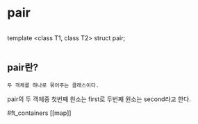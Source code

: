 # pair
>```c
template <class T1, class T2>
struct pair;
>```

## pair란?
	두 객체를 하나로 묶어주는 클래스이다.
pair의 두 객체중 첫번째 원소는 first로 두번째 원소는 second라고 한다.

#ft_containers [[map]]